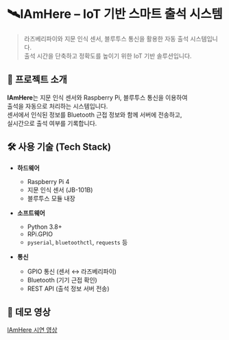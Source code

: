 # 🛰IAmHere – IoT 기반 스마트 출석 시스템

> 라즈베리파이와 지문 인식 센서, 블루투스 통신을 활용한 자동 출석 시스템입니다.  
> 출석 시간을 단축하고 정확도를 높이기 위한 IoT 기반 솔루션입니다.

## 📌 프로젝트 소개

**IAmHere**는 지문 인식 센서와 Raspberry Pi, 블루투스 통신을 이용하여  
출석을 자동으로 처리하는 시스템입니다.  
센서에서 인식된 정보를 Bluetooth 근접 정보와 함께 서버에 전송하고,  
실시간으로 출석 여부를 기록합니다.

## 🛠️ 사용 기술 (Tech Stack)

- **하드웨어**
  - Raspberry Pi 4
  - 지문 인식 센서 (JB-101B)
  - 블루투스 모듈 내장

- **소프트웨어**
  - Python 3.8+
  - RPi.GPIO
  - `pyserial`, `bluetoothctl`, `requests` 등

- **통신**
  - GPIO 통신 (센서 ↔ 라즈베리파이)
  - Bluetooth (기기 근접 확인)
  - REST API (출석 정보 서버 전송)

## 👀 데모 영상
[IAmHere 시연 영상](https://youtu.be/DxXN-7ntfTQhttps://youtu.be/DxXN-7ntfTQ)
